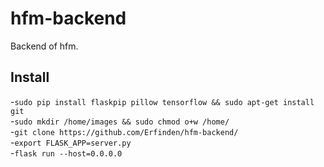 # hfm-backend
Backend of hfm.

## Install
-`sudo pip install flaskpip pillow tensorflow && sudo apt-get install git` <br>
-`sudo mkdir /home/images && sudo chmod o+w /home/`<br>
-`git clone https://github.com/Erfinden/hfm-backend/`<br>
-`export FLASK_APP=server.py`<br>
-`flask run --host=0.0.0.0`<br>

